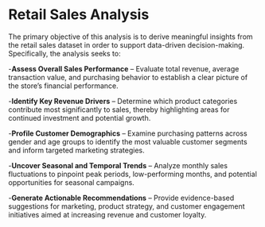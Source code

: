 # Retail Sales Analysis

The primary objective of this analysis is to derive meaningful insights from the retail sales dataset 
in order to support data-driven decision-making. Specifically, the analysis seeks to:

-**Assess Overall Sales Performance** – Evaluate total revenue, average transaction value, and purchasing behavior to establish a clear picture of the store’s financial performance.

-**Identify Key Revenue Drivers** – Determine which product categories contribute most significantly to sales, thereby highlighting areas for continued investment and potential growth.

-**Profile Customer Demographics** – Examine purchasing patterns across gender and age groups to identify the most valuable customer segments and inform targeted marketing strategies.

-**Uncover Seasonal and Temporal Trends** – Analyze monthly sales fluctuations to pinpoint peak periods, low-performing months, and potential opportunities for seasonal campaigns.

-**Generate Actionable Recommendations** – Provide evidence-based suggestions for marketing, product strategy, and customer engagement initiatives aimed at increasing revenue and customer loyalty.
